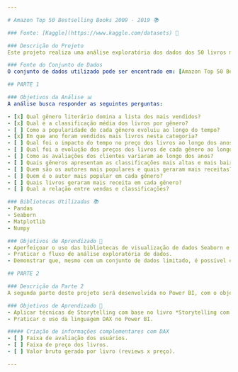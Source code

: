 ```yaml
---

# Amazon Top 50 Bestselling Books 2009 - 2019 📚

### Fonte: [Kaggle](https://www.kaggle.com/datasets) 🔗

### Descrição do Projeto
Este projeto realiza uma análise exploratória dos dados dos 50 livros mais vendidos na Amazon entre 2009 e 2019. A análise tem como objetivo identificar tendências, padrões e insights significativos relacionados aos gêneros literários, preços, avaliações e vendas ao longo dos anos.

### Fonte do Conjunto de Dados
O conjunto de dados utilizado pode ser encontrado em: [Amazon Top 50 Bestselling Books](https://www.kaggle.com/datasets/sootersaalu/amazon-top-50-bestselling-books-2009-2019/data)

## PARTE 1

### Objetivos da Análise 📊
A análise busca responder as seguintes perguntas:

- [x] Qual gênero literário domina a lista dos mais vendidos?
- [x] Qual é a classificação média dos livros por gênero?
- [ ] Como a popularidade de cada gênero evoluiu ao longo do tempo?
- [x] Em que ano foram vendidos mais livros nesta categoria?
- [ ] Qual foi o impacto do tempo no preço dos livros ao longo dos anos?
- [ ] Qual foi a evolução dos preços dos livros de cada gênero ao longo dos anos?
- [ ] Como as avaliações dos clientes variaram ao longo dos anos?
- [ ] Quais gêneros apresentam as classificações mais altas e mais baixas?
- [ ] Quem são os autores mais populares e quais geraram mais receitas?
- [ ] Quem é o autor mais popular em cada gênero?
- [ ] Quais livros geraram mais receita em cada gênero?
- [ ] Qual a relação entre vendas e classificações?

### Bibliotecas Utilizadas 📚
- Pandas
- Seaborn
- Matplotlib
- Numpy

### Objetivos de Aprendizado 🎯
- Aperfeiçoar o uso das bibliotecas de visualização de dados Seaborn e Matplotlib.
- Praticar o fluxo de análise exploratória de dados.
- Demonstrar que, mesmo com um conjunto de dados limitado, é possível extrair insights valiosos.

## PARTE 2

### Descrição da Parte 2
A segunda parte deste projeto será desenvolvida no Power BI, com o objetivo de apresentar as questões abordadas na Parte 1 de maneira mais clara e visualmente atraente.

### Objetivos de Aprendizado 🎯
- Aplicar técnicas de Storytelling com base no livro *Storytelling com dados* da Cole Nussbaumer.
- Praticar o uso da linguagem DAX no Power BI.

##### Criação de informações complementares com DAX
- [ ] Faixa de avaliação dos usuários.
- [ ] Faixa de preço dos livros.
- [ ] Valor bruto gerado por livro (reviews x preço).

---
```

